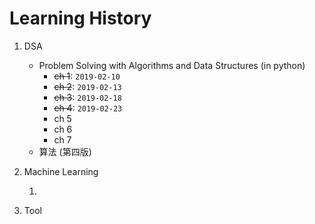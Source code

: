 # Learning History

1. DSA

   * Problem Solving with Algorithms and Data Structures \(in python\)
      * ~~ch 1~~: `2019-02-10`
      * ~~ch 2~~: `2019-02-13`
      * ~~ch 3~~: `2019-02-18`
      * ~~ch 4~~: `2019-02-23`
      * ch 5
      * ch 6
      * ch 7
   * 算法 \(第四版\)

2. Machine Learning

   1. 

3. Tool




